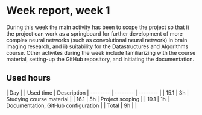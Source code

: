 # Week report, week 1

During this week the main activity has been to scope the project so that i) the project can work as a springboard for further development of more complex neural networks (such as convolutional neural network) in brain imaging research, and ii) suitability for the Datastructures and Algorithms course. Other activites during the week include familiarizing with the course material, setting-up the GitHub repository, and initiating the documentation.

## Used hours

| Day |  | Used time | Description
| -------- | -------- | -------- |
| 15.1 | 3h | Studying course material |
| 16.1 | 5h | Project scoping |
| 19.1 | 1h | Documentation, GitHub configuration |
| Total | 9h |  |
